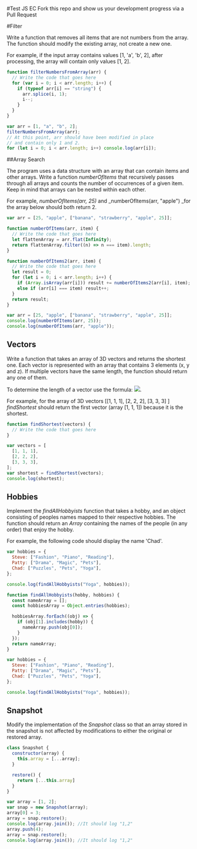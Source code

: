 #Test JS EC
Fork this repo and show us your development progress via a Pull Request

#Filter

Write a function that removes all items that are not numbers from the array. The function should modify the existing array, not create a new one.

For example, if the input array contains values [1, &#39;a&#39;, &#39;b&#39;, 2], after processing, the array will contain only values [1, 2].

```javascript
function filterNumbersFromArray(arr) {
  // Write the code that goes here
  for (var i = 0; i < arr.length; i++) {
    if (typeof arr[i] == "string") {
      arr.splice(i, 1);
      i--;
    }
  }
}

var arr = [1, "a", "b", 2];
filterNumbersFromArray(arr);
// At this point, arr should have been modified in place
// and contain only 1 and 2.
for (let i = 0; i < arr.length; i++) console.log(arr[i]);
```

##Array Search

The program uses a data structure with an array that can contain items and other arrays. Write a function _numberOfItems_ that recursively passes through all arrays and counts the number of occurrences of a given item. Keep in mind that arrays can be nested within each other.

For example, _numberOfItems(arr, 25)_ and \_numberOfItems(arr, &quot;apple&quot;) \_for the array below should both return 2.

```javascript
var arr = [25, "apple", ["banana", "strawberry", "apple", 25]];
```

```javascript
function numberOfItems(arr, item) {
  // Write the code that goes here
  let flattenArray = arr.flat(Infinity);
  return flattenArray.filter((n) => n === item).length;
}

function numberOfItems2(arr, item) {
  // Write the code that goes here
  let result = 0;
  for (let i = 0; i < arr.length; i++) {
    if (Array.isArray(arr[i])) result += numberOfItems2(arr[i], item);
    else if (arr[i] === item) result++;
  }
  return result;
}

var arr = [25, "apple", ["banana", "strawberry", "apple", 25]];
console.log(numberOfItems(arr, 25));
console.log(numberOfItems(arr, "apple"));
```

## Vectors

Write a function that takes an array of 3D vectors and returns the shortest one. Each vector is represented with an array that contains 3 elements (x, y and z). If multiple vectors have the same length, the function should return any one of them.

To determine the length of a vector use the formula: ![](<![img.png](img.png)>).

For example, for the array of 3D vectors [[1, 1, 1], [2, 2, 2], [3, 3, 3] ] _findShortest_ should return the first vector (array [1, 1, 1]) because it is the shortest.

```javascript
function findShortest(vectors) {
  // Write the code that goes here
}

var vectors = [
  [1, 1, 1],
  [2, 2, 2],
  [3, 3, 3],
];
var shortest = findShortest(vectors);
console.log(shortest);
```

## Hobbies

Implement the _findAllHobbyists_ function that takes a hobby, and an object consisting of peoples names mapped to their respective hobbies. The function should return an _Array_ containing the names of the people (in any order) that enjoy the hobby.

For example, the following code should display the name &#39;Chad&#39;.

```javascript
var hobbies = {
  Steve: ["Fashion", "Piano", "Reading"],
  Patty: ["Drama", "Magic", "Pets"],
  Chad: ["Puzzles", "Pets", "Yoga"],
};

console.log(findAllHobbyists("Yoga", hobbies));
```

```javascript
function findAllHobbyists(hobby, hobbies) {
  const nameArray = [];
  const hobbiesArray = Object.entries(hobbies);

  hobbiesArray.forEach((obj) => {
    if (obj[1].includes(hobby)) {
      nameArray.push(obj[0]);
    }
  });
  return nameArray;
}

var hobbies = {
  Steve: ["Fashion", "Piano", "Reading"],
  Patty: ["Drama", "Magic", "Pets"],
  Chad: ["Puzzles", "Pets", "Yoga"],
};

console.log(findAllHobbyists("Yoga", hobbies));
```

## Snapshot

Modify the implementation of the _Snapshot_ class so that an array stored in the snapshot is not affected by modifications to either the original or restored array.

```javascript
class Snapshot {
  constructor(array) {
    this.array = [...array];
  }

  restore() {
    return [...this.array]
  }
}

var array = [1, 2];
var snap = new Snapshot(array);
array[0] = 3;
array = snap.restore();
console.log(array.join()); //It should log "1,2"
array.push(4);
array = snap.restore();
console.log(array.join()); //It should log "1,2"
```

